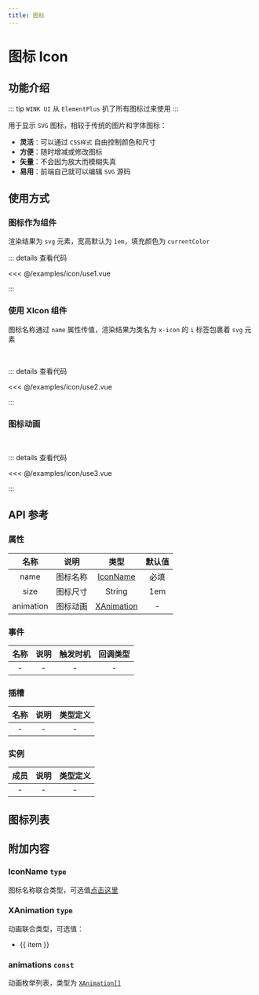 ```yaml
---
title: 图标
---
```


# 图标 Icon

## 功能介绍

::: tip
`WINK UI` 从 `ElementPlus` 扒了所有图标过来使用
:::

用于显示 `SVG` 图标，相较于传统的图片和字体图标：

-   **灵活**：可以通过 `CSS样式` 自由控制颜色和尺寸
-   **方便**：随时增减或修改图标
-   **矢量**：不会因为放大而模糊失真
-   **易用**：前端自己就可以编辑 `SVG` 源码

## 使用方式

### 图标作为组件

渲染结果为 `svg` 元素，宽高默认为 `1em`，填充颜色为 `currentColor`
<br />
<IconUse1 />

::: details 查看代码

<<< @/examples/icon/use1.vue

:::

### 使用 XIcon 组件

图标名称通过 `name` 属性传值，渲染结果为类名为 `x-icon` 的 `i` 标签包裹着 `svg` 元素

<br />
<IconUse2 />

::: details 查看代码

<<< @/examples/icon/use2.vue

:::

### 图标动画

<br />
<IconUse3 />

::: details 查看代码

<<< @/examples/icon/use3.vue

:::

## API 参考

### 属性

|   名称    |   说明   |              类型              | 默认值 |
| :-------: | :------: | :----------------------------: | :----: |
|   name    | 图标名称 |   [IconName](#iconname-type)   |  必填  |
|   size    | 图标尺寸 |             String             |  1em   |
| animation | 图标动画 | [XAnimation](#xanimation-type) |   -    |

### 事件

| 名称 | 说明 | 触发时机 | 回调类型 |
| :--: | :--: | :------: | :------: |
|  -   |  -   |    -     |    -     |

### 插槽

| 名称 | 说明 | 类型定义 |
| :--: | :--: | :------: |
|  -   |  -   |    -     |

### 实例

| 成员 | 说明 | 类型定义 |
| :--: | :--: | :------: |
|  -   |  -   |    -     |

## 图标列表

<IconList />

## 附加内容

### IconName `type`

图标名称联合类型，可选值[点击这里](#图标列表)

### XAnimation `type`

动画联合类型，可选值：

<ul>
    <li v-for="(item, index) in animations" :key="index">{{ item }}</li>
</ul>

### animations `const`

动画枚举列表，类型为 [`XAnimation[]`](#XAnimation-type)

<script setup>
import { animations } from 'wink-ui';
import IconUse1 from './use1.vue';
import IconUse2 from './use2.vue';
import IconUse3 from './use3.vue';
import IconList from './list.vue';
</script>
